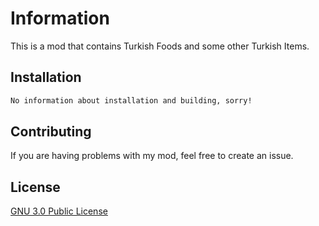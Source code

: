 # Information

This is a mod that contains Turkish Foods and some other Turkish Items.

## Installation


```bash
No information about installation and building, sorry!
```

## Contributing
If you are having problems with my mod, feel free to create an issue.

## License
[GNU 3.0 Public License](https://www.gnu.org/licenses/gpl-3.0.en.html)
